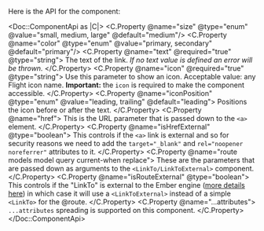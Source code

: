 Here is the API for the component:

<Doc::ComponentApi as |C|>
  <C.Property @name="size" @type="enum" @value="small, medium, large" @default="medium"/>
  <C.Property @name="color" @type="enum" @value="primary, secondary" @default="primary"/>
  <C.Property @name="text" @required="true" @type="string">
    The text of the link. _If no text value is defined an error will be thrown._
  </C.Property>
  <C.Property @name="icon" @required="true" @type="string">
    Use this parameter to show an icon. Acceptable value: any Flight icon name. **Important:** the `icon` is required to make the component accessible.
  </C.Property>
  <C.Property @name="iconPosition" @type="enum" @value="leading, trailing" @default="leading">
    Positions the icon before or after the text.
  </C.Property>
  <C.Property @name="href">
    This is the URL parameter that is passed down to the `<a>` element.
  </C.Property>
  <C.Property @name="isHrefExternal" @type="boolean">
    This controls if the `<a>` link is external and so for security reasons we need to add the `target="_blank"` and `rel="noopener noreferrer"` attributes to it.
  </C.Property>
  <C.Property @name="route models model query current-when replace">
    These are the parameters that are passed down as arguments to the `<LinkTo/LinkToExternal>` component.
  </C.Property>
  <C.Property @name="isRouteExternal" @type="boolean">
    This controls if the "LinkTo" is external to the Ember engine ([more details here](https://ember-engines.com/docs/link-to-external)) in which case it will use a `<LinkToExternal>` instead of a simple `<LinkTo>` for the @route.
  </C.Property>
  <C.Property @name="...attributes">
    `...attributes` spreading is supported on this component.
  </C.Property>
</Doc::ComponentApi>
